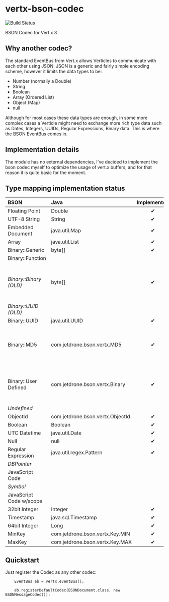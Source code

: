 vertx-bson-codec
===================
[![Build Status](https://travis-ci.org/pmlopes/mod-bson-io.svg?branch=master)](https://travis-ci.org/pmlopes/mod-bson-io)

BSON Codec for Vert.x 3

Why another codec?
----------------------
The standard EventBus from Vert.x allows Verticles to communicate with each other using JSON. JSON is a generic and fairly
simple encoding scheme, however it limits the data types to be:

* Number (normally a Double)
* String
* Boolean
* Array (Ordered List)
* Object (Map)
* null

Although for most cases these data types are enough, in some more complex cases a Verticle might need to exchange more
rich type data such as Dates, Integers, UUIDs, Regular Expressions, Binary data. This is where the BSON EventBus comes in.

Implementation details
----------------------
The module has no external dependencies, I've decided to implement the bson codec myself to optimize the usage of vert.x
buffers, and for that reason it is quite basic for the moment.

Type mapping implementation status
----------------------------------

| BSON | Java | Implemented | Comments |
|:-----|:-----|:-----------:|:---------|
| Floating Point | Double | ✔ |  |
| UTF-8 String | String | ✔ |  |
| Embedded Document | java.util.Map | ✔ |  |
| Array | java.util.List | ✔ |  |
| Binary::Generic | byte[] | ✔ |  |
| Binary::Function |  |  |  |
| _Binary::Binary (OLD)_ | byte[] | ✔ | _Deprecated/Only ReadOnly Support (when other sources write data to the Bus_ |
| _Binary::UUID (OLD)_ | | | _Deprecated_ |
| Binary::UUID | java.util.UUID | ✔ |  |
| Binary::MD5 | com.jetdrone.bson.vertx.MD5 | ✔ | This is a interface that you need to implement getHash() : byte[] |
| Binary::User Defined | com.jetdrone.bson.vertx.Binary | ✔ | This is a interface that you need to implement getBytes() : byte[] |
| _Undefined_ | | | _Deprecated_ |
| ObjectId | com.jetdrone.bson.vertx.ObjectId | ✔ |  |
| Boolean | Boolean | ✔ |  |
| UTC Datetime | java.util.Date | ✔ |  |
| Null | null | ✔ |  |
| Regular Expression | java.util.regex.Pattern | ✔ |  |
| _DBPointer_ |  |  | _Deprecated_ |
| JavaScript Code |  |  |  |
| _Symbol_ | | | _Deprecated_ |
| JavaScript Code w/scope |  |  |  |
| 32bit Integer | Integer | ✔ |  |
| Timestamp | java.sql.Timestamp | ✔ |  |
| 64bit Integer | Long | ✔ |  |
| MinKey | com.jetdrone.bson.vertx.Key.MIN | ✔ |  |
| MaxKey | com.jetdrone.bson.vertx.Key.MAX | ✔ |  |

Quickstart
----------
Just register the Codec as any other codec:

```
    EventBus eb = vertx.eventBus();

    eb.registerDefaultCodec(BSONDocument.class, new BSONMessageCodec());
```
